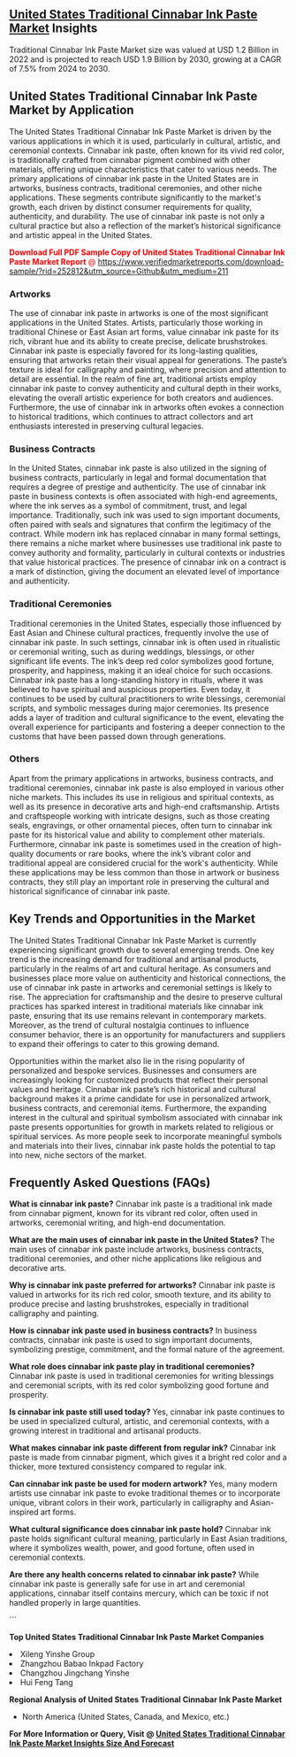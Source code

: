 <h2><a href="https://www.verifiedmarketreports.com/download-sample/?rid=252812&amp;utm_source=Github&amp;utm_medium=211" target="_blank">United States Traditional Cinnabar Ink Paste Market</a> Insights</h2><p>Traditional Cinnabar Ink Paste Market size was valued at USD 1.2 Billion in 2022 and is projected to reach USD 1.9 Billion by 2030, growing at a CAGR of 7.5% from 2024 to 2030.</p><p><h2>United States Traditional Cinnabar Ink Paste Market by Application</h2><p>The United States Traditional Cinnabar Ink Paste Market is driven by the various applications in which it is used, particularly in cultural, artistic, and ceremonial contexts. Cinnabar ink paste, often known for its vivid red color, is traditionally crafted from cinnabar pigment combined with other materials, offering unique characteristics that cater to various needs. The primary applications of cinnabar ink paste in the United States are in artworks, business contracts, traditional ceremonies, and other niche applications. These segments contribute significantly to the market's growth, each driven by distinct consumer requirements for quality, authenticity, and durability. The use of cinnabar ink paste is not only a cultural practice but also a reflection of the market’s historical significance and artistic appeal in the United States. <p><span class=""><span style="color: #ff0000;"><strong>Download Full PDF Sample Copy of United States Traditional Cinnabar Ink Paste Market Report</strong> @ </span><a href="https://www.verifiedmarketreports.com/download-sample/?rid=252812&amp;utm_source=Github&amp;utm_medium=211" target="_blank">https://www.verifiedmarketreports.com/download-sample/?rid=252812&amp;utm_source=Github&amp;utm_medium=211</a></span></p></p><h3>Artworks</h3><p>The use of cinnabar ink paste in artworks is one of the most significant applications in the United States. Artists, particularly those working in traditional Chinese or East Asian art forms, value cinnabar ink paste for its rich, vibrant hue and its ability to create precise, delicate brushstrokes. Cinnabar ink paste is especially favored for its long-lasting qualities, ensuring that artworks retain their visual appeal for generations. The paste’s texture is ideal for calligraphy and painting, where precision and attention to detail are essential. In the realm of fine art, traditional artists employ cinnabar ink paste to convey authenticity and cultural depth in their works, elevating the overall artistic experience for both creators and audiences. Furthermore, the use of cinnabar ink in artworks often evokes a connection to historical traditions, which continues to attract collectors and art enthusiasts interested in preserving cultural legacies. <h3>Business Contracts</h3><p>In the United States, cinnabar ink paste is also utilized in the signing of business contracts, particularly in legal and formal documentation that requires a degree of prestige and authenticity. The use of cinnabar ink paste in business contexts is often associated with high-end agreements, where the ink serves as a symbol of commitment, trust, and legal importance. Traditionally, such ink was used to sign important documents, often paired with seals and signatures that confirm the legitimacy of the contract. While modern ink has replaced cinnabar in many formal settings, there remains a niche market where businesses use traditional ink paste to convey authority and formality, particularly in cultural contexts or industries that value historical practices. The presence of cinnabar ink on a contract is a mark of distinction, giving the document an elevated level of importance and authenticity. <h3>Traditional Ceremonies</h3><p>Traditional ceremonies in the United States, especially those influenced by East Asian and Chinese cultural practices, frequently involve the use of cinnabar ink paste. In such settings, cinnabar ink is often used in ritualistic or ceremonial writing, such as during weddings, blessings, or other significant life events. The ink’s deep red color symbolizes good fortune, prosperity, and happiness, making it an ideal choice for such occasions. Cinnabar ink paste has a long-standing history in rituals, where it was believed to have spiritual and auspicious properties. Even today, it continues to be used by cultural practitioners to write blessings, ceremonial scripts, and symbolic messages during major ceremonies. Its presence adds a layer of tradition and cultural significance to the event, elevating the overall experience for participants and fostering a deeper connection to the customs that have been passed down through generations.<h3>Others</h3><p>Apart from the primary applications in artworks, business contracts, and traditional ceremonies, cinnabar ink paste is also employed in various other niche markets. This includes its use in religious and spiritual contexts, as well as its presence in decorative arts and high-end craftsmanship. Artists and craftspeople working with intricate designs, such as those creating seals, engravings, or other ornamental pieces, often turn to cinnabar ink paste for its historical value and ability to complement other materials. Furthermore, cinnabar ink paste is sometimes used in the creation of high-quality documents or rare books, where the ink’s vibrant color and traditional appeal are considered crucial for the work's authenticity. While these applications may be less common than those in artwork or business contracts, they still play an important role in preserving the cultural and historical significance of cinnabar ink paste.<h2>Key Trends and Opportunities in the Market</h2><p>The United States Traditional Cinnabar Ink Paste Market is currently experiencing significant growth due to several emerging trends. One key trend is the increasing demand for traditional and artisanal products, particularly in the realms of art and cultural heritage. As consumers and businesses place more value on authenticity and historical connections, the use of cinnabar ink paste in artworks and ceremonial settings is likely to rise. The appreciation for craftsmanship and the desire to preserve cultural practices has sparked interest in traditional materials like cinnabar ink paste, ensuring that its use remains relevant in contemporary markets. Moreover, as the trend of cultural nostalgia continues to influence consumer behavior, there is an opportunity for manufacturers and suppliers to expand their offerings to cater to this growing demand.<p>Opportunities within the market also lie in the rising popularity of personalized and bespoke services. Businesses and consumers are increasingly looking for customized products that reflect their personal values and heritage. Cinnabar ink paste’s rich historical and cultural background makes it a prime candidate for use in personalized artwork, business contracts, and ceremonial items. Furthermore, the expanding interest in the cultural and spiritual symbolism associated with cinnabar ink paste presents opportunities for growth in markets related to religious or spiritual services. As more people seek to incorporate meaningful symbols and materials into their lives, cinnabar ink paste holds the potential to tap into new, niche sectors of the market. <h2>Frequently Asked Questions (FAQs)</h2><p><strong>What is cinnabar ink paste?</strong> Cinnabar ink paste is a traditional ink made from cinnabar pigment, known for its vibrant red color, often used in artworks, ceremonial writing, and high-end documentation.</p><p><strong>What are the main uses of cinnabar ink paste in the United States?</strong> The main uses of cinnabar ink paste include artworks, business contracts, traditional ceremonies, and other niche applications like religious and decorative arts.</p><p><strong>Why is cinnabar ink paste preferred for artworks?</strong> Cinnabar ink paste is valued in artworks for its rich red color, smooth texture, and its ability to produce precise and lasting brushstrokes, especially in traditional calligraphy and painting.</p><p><strong>How is cinnabar ink paste used in business contracts?</strong> In business contracts, cinnabar ink paste is used to sign important documents, symbolizing prestige, commitment, and the formal nature of the agreement.</p><p><strong>What role does cinnabar ink paste play in traditional ceremonies?</strong> Cinnabar ink paste is used in traditional ceremonies for writing blessings and ceremonial scripts, with its red color symbolizing good fortune and prosperity.</p><p><strong>Is cinnabar ink paste still used today?</strong> Yes, cinnabar ink paste continues to be used in specialized cultural, artistic, and ceremonial contexts, with a growing interest in traditional and artisanal products.</p><p><strong>What makes cinnabar ink paste different from regular ink?</strong> Cinnabar ink paste is made from cinnabar pigment, which gives it a bright red color and a thicker, more textured consistency compared to regular ink.</p><p><strong>Can cinnabar ink paste be used for modern artwork?</strong> Yes, many modern artists use cinnabar ink paste to evoke traditional themes or to incorporate unique, vibrant colors in their work, particularly in calligraphy and Asian-inspired art forms.</p><p><strong>What cultural significance does cinnabar ink paste hold?</strong> Cinnabar ink paste holds significant cultural meaning, particularly in East Asian traditions, where it symbolizes wealth, power, and good fortune, often used in ceremonial contexts.</p><p><strong>Are there any health concerns related to cinnabar ink paste?</strong> While cinnabar ink paste is generally safe for use in art and ceremonial applications, cinnabar itself contains mercury, which can be toxic if not handled properly in large quantities.</p>```</p><p><strong>Top United States Traditional Cinnabar Ink Paste Market Companies</strong></p><div data-test-id=""><p><li>Xileng Yinshe Group</li><li> Zhangzhou Babao Inkpad Factory</li><li> Changzhou Jingchang Yinshe</li><li> Hui Feng Tang</li></p><div><strong>Regional Analysis of&nbsp;United States Traditional Cinnabar Ink Paste Market</strong></div><ul><li dir="ltr"><p dir="ltr">North America&nbsp;(United States, Canada, and Mexico, etc.)</p></li></ul><p><strong>For More Information or Query, Visit @&nbsp;</strong><strong><a href="https://www.verifiedmarketreports.com/product/traditional-cinnabar-ink-paste-market/?utm_source=Github&amp;utm_medium=211" target="_blank">United States Traditional Cinnabar Ink Paste Market Insights Size And Forecast</a></strong></p></div>
